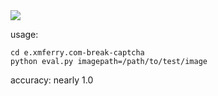 <img src='https://user-images.githubusercontent.com/35487258/55897191-a3cf5d00-5bf2-11e9-9dd4-89a8d35c63d0.png'/>

usage:
```
cd e.xmferry.com-break-captcha
python eval.py imagepath=/path/to/test/image
```

accuracy:
nearly 1.0
